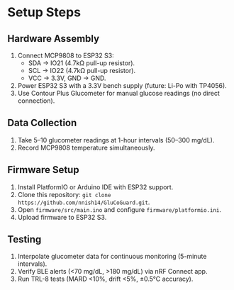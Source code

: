 # Setup Steps

## Hardware Assembly
1. Connect MCP9808 to ESP32 S3:
   - SDA → IO21 (4.7kΩ pull-up resistor).
   - SCL → IO22 (4.7kΩ pull-up resistor).
   - VCC → 3.3V, GND → GND.
2. Power ESP32 S3 with a 3.3V bench supply (future: Li-Po with TP4056).
3. Use Contour Plus Glucometer for manual glucose readings (no direct connection).

## Data Collection
1. Take 5–10 glucometer readings at 1-hour intervals (50–300 mg/dL).
2. Record MCP9808 temperature simultaneously.

## Firmware Setup
1. Install PlatformIO or Arduino IDE with ESP32 support.
2. Clone this repository: `git clone https://github.com/nnish14/GluCoGuard.git`.
4. Open `firmware/src/main.ino` and configure `firmware/platformio.ini`.
5. Upload firmware to ESP32 S3.

## Testing
1. Interpolate glucometer data for continuous monitoring (5-minute intervals).
2. Verify BLE alerts (<70 mg/dL, >180 mg/dL) via nRF Connect app.
3. Run TRL-8 tests (MARD <10%, drift <5%, ±0.5°C accuracy).
